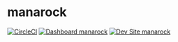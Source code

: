 # manarock

[![CircleCI](https://circleci.com/gh/Mizpah/manarock.svg?style=shield)](https://circleci.com/gh/Mizpah/manarock)
[![Dashboard manarock](https://img.shields.io/badge/dashboard-manarock-yellow.svg)](https://dashboard.pantheon.io/sites/b9cebc41-4c59-4773-b285-071c9d7cbb99#dev/code)
[![Dev Site manarock](https://img.shields.io/badge/site-manarock-blue.svg)](http://dev-manarock.pantheonsite.io/)